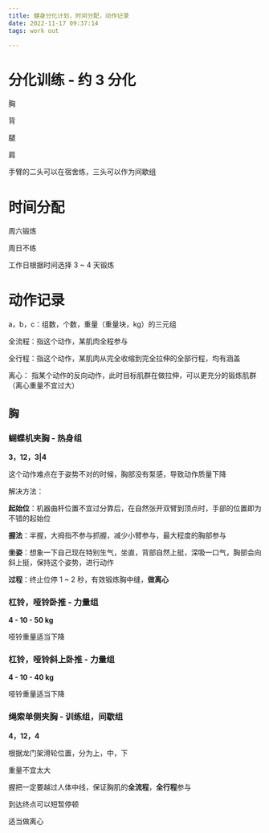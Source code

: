 ```yaml
---
title: 健身分化计划，时间分配，动作记录
date: 2022-11-17 09:37:14
tags: work out

---
```


# 分化训练 - 约 3 分化

胸

背

腿

肩

手臂的二头可以在宿舍练，三头可以作为间歇组



# 时间分配

周六锻炼

周日不练

工作日根据时间选择 3 ~ 4 天锻炼



# 动作记录

a，b，c：组数，个数，重量（重量块，kg）的三元组

全流程：指这个动作，某肌肉全程参与

全行程：指这个动作，某肌肉从完全收缩到完全拉伸的全部行程，均有涵盖

离心： 指某个动作的反向动作，此时目标肌群在做拉伸，可以更充分的锻炼肌群（离心重量不宜过大）



## 胸

### 蝴蝶机夹胸 - 热身组

**3，12，3|4**

这个动作难点在于姿势不对的时候，胸部没有泵感，导致动作质量下降

解决方法：

**起始位**：机器曲杆位置不宜过分靠后，在自然张开双臂到顶点时，手部的位置即为不错的起始位

**握法**：半握，大拇指不参与抓握，减少小臂参与，最大程度的胸部参与

**坐姿**：想象一下自己现在特别生气，坐直，背部自然上挺，深吸一口气，胸部会向斜上挺，保持这个姿势，进行动作

**过程**：终止位停 1 ~ 2 秒，有效锻炼胸中缝，**做离心**



### 杠铃，哑铃卧推 - 力量组

**4 - 10 - 50 kg**

哑铃重量适当下降



### 杠铃，哑铃斜上卧推 - 力量组

**4 - 10 - 40 kg**

哑铃重量适当下降



### 绳索单侧夹胸 - 训练组，间歇组

**4，12，4**

根据龙门架滑轮位置，分为上，中，下

重量不宜太大

握把一定要越过人体中线，保证胸肌的**全流程**，**全行程**参与

到达终点可以短暂停顿

适当做离心

